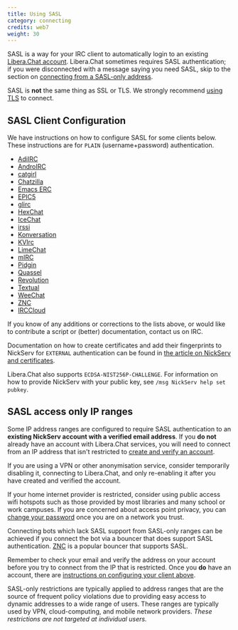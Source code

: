 ```yaml
---
title: Using SASL
category: connecting
credits: web7
weight: 30
---
```


SASL is a way for your IRC client to automatically login to
an existing [Libera.Chat account](/guides/registration).
Libera.Chat sometimes requires SASL authentication; if you were
disconnected with a message saying you need SASL, skip to the section on
[connecting from a SASL-only address](#sasl-access-only-ip-ranges).

SASL is **not** the same thing as SSL or TLS. We strongly recommend
[using TLS](/guides/connect#accessing-liberachat-via-tls) to connect.

## SASL Client Configuration

We have instructions on how to configure SASL for some clients below.
These instructions are for `PLAIN` (username+password) authentication.

- [AdiIRC](https://dev.adiirc.com/projects/adiirc/wiki/SASL)
- [AndroIRC](https://web.archive.org/web/20210319221818/http://wiki.androirc.com/nickserv_sasl)
- [catgirl](/guides/catgirl)
- [Chatzilla](/guides/chatzilla)
- [Emacs ERC](https://elpa.gnu.org/packages/doc/erc.html#SASL)
- [EPIC5](/guides/epic5)
- [glirc](https://github.com/glguy/irc-core/wiki/Automatically-authenticating-to-NickServ)
- [HexChat](/guides/hexchat)
- [IceChat](https://wiki.icechat.net/index.php/New_Server#IRCv3_tab)
- [irssi](/guides/irssi)
- [Konversation](http://userbase.kde.org/Konversation/Configuring_SASL_authentication)
- [KVIrc](/guides/kvirc)
- [LimeChat](/guides/limechat)
- [mIRC](/guides/mirc)
- [Pidgin](/guides/pidgin)
- [Quassel](/guides/quassel)
- [Revolution](/guides/revolution)
- [Textual](/guides/textual)
- [WeeChat](/guides/weechat)
- [ZNC](https://wiki.znc.in/Sasl#Example)
- [IRCCloud](/guides/irccloud)

If you know of any additions or corrections to the lists above, or would like
to contribute a script or (better) documentation, contact us on IRC.

Documentation on how to create certificates and add their fingerprints to
NickServ for `EXTERNAL` authentication can be found in
[the article on NickServ and certificates](/guides/certfp).

Libera.Chat also supports `ECDSA-NIST256P-CHALLENGE`.
For information on how to provide NickServ with your public key,
see `/msg NickServ help set pubkey`.

## SASL access only IP ranges

Some IP address ranges are configured to require SASL authentication to an
**existing NickServ account with a verified email address**.
If you **do not** already have an account with Libera.Chat services,
you will need to connect from an IP address that isn't restricted
to [create and verify an account](/guides/registration).

If you are using a VPN or other anonymisation service,
consider temporarily disabling it, connecting to Libera.Chat,
and only re-enabling it after you have created and verified the account.

If your home internet provider is restricted, consider using public access
wifi hotspots such as those provided by most libraries and many school or
work campuses. If you are concerned about access point privacy, you can
[change your password](/guides/sendpass) once you are on a network you trust.

Connecting bots which lack SASL support from SASL-only ranges can be
achieved if you connect the bot via a bouncer that does support SASL
authentication. [ZNC](https://wiki.znc.in/ZNC) is a popular bouncer that
supports SASL.

Remember to check your email and verify the address on your account before you
try to connect from the IP that is restricted.
Once you **do** have an account, there are
[instructions on configuring your client above](#sasl-client-configuration).

SASL-only restrictions are typically applied to address ranges that are
the source of frequent policy violations due to providing easy access to
dynamic addresses to a wide range of users. These ranges are typically used
by VPN, cloud-computing, and mobile network providers.
*These restrictions are not targeted at individual users.*
